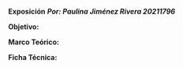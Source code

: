 **Exposición**
**_Por: Paulina Jiménez Rivera 20211796_**


**Objetivo:**

**Marco Teórico:**

**Ficha Técnica:**
